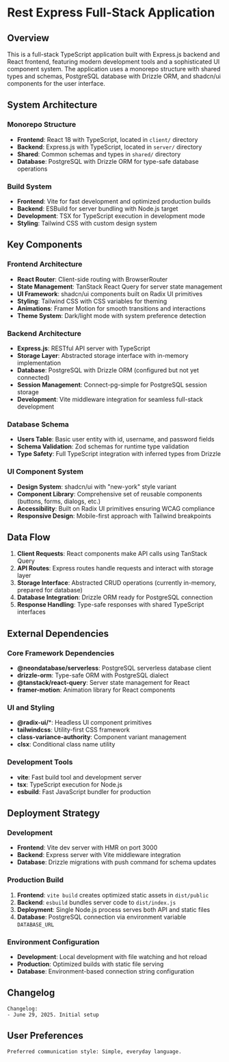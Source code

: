 # Rest Express Full-Stack Application

## Overview

This is a full-stack TypeScript application built with Express.js backend and React frontend, featuring modern development tools and a sophisticated UI component system. The application uses a monorepo structure with shared types and schemas, PostgreSQL database with Drizzle ORM, and shadcn/ui components for the user interface.

## System Architecture

### Monorepo Structure
- **Frontend**: React 18 with TypeScript, located in `client/` directory
- **Backend**: Express.js with TypeScript, located in `server/` directory  
- **Shared**: Common schemas and types in `shared/` directory
- **Database**: PostgreSQL with Drizzle ORM for type-safe database operations

### Build System
- **Frontend**: Vite for fast development and optimized production builds
- **Backend**: ESBuild for server bundling with Node.js target
- **Development**: TSX for TypeScript execution in development mode
- **Styling**: Tailwind CSS with custom design system

## Key Components

### Frontend Architecture
- **React Router**: Client-side routing with BrowserRouter
- **State Management**: TanStack React Query for server state management
- **UI Framework**: shadcn/ui components built on Radix UI primitives
- **Styling**: Tailwind CSS with CSS variables for theming
- **Animations**: Framer Motion for smooth transitions and interactions
- **Theme System**: Dark/light mode with system preference detection

### Backend Architecture
- **Express.js**: RESTful API server with TypeScript
- **Storage Layer**: Abstracted storage interface with in-memory implementation
- **Database**: PostgreSQL with Drizzle ORM (configured but not yet connected)
- **Session Management**: Connect-pg-simple for PostgreSQL session storage
- **Development**: Vite middleware integration for seamless full-stack development

### Database Schema
- **Users Table**: Basic user entity with id, username, and password fields
- **Schema Validation**: Zod schemas for runtime type validation
- **Type Safety**: Full TypeScript integration with inferred types from Drizzle

### UI Component System
- **Design System**: shadcn/ui with "new-york" style variant
- **Component Library**: Comprehensive set of reusable components (buttons, forms, dialogs, etc.)
- **Accessibility**: Built on Radix UI primitives ensuring WCAG compliance
- **Responsive Design**: Mobile-first approach with Tailwind breakpoints

## Data Flow

1. **Client Requests**: React components make API calls using TanStack Query
2. **API Routes**: Express routes handle requests and interact with storage layer
3. **Storage Interface**: Abstracted CRUD operations (currently in-memory, prepared for database)
4. **Database Integration**: Drizzle ORM ready for PostgreSQL connection
5. **Response Handling**: Type-safe responses with shared TypeScript interfaces

## External Dependencies

### Core Framework Dependencies
- **@neondatabase/serverless**: PostgreSQL serverless database client
- **drizzle-orm**: Type-safe ORM with PostgreSQL dialect
- **@tanstack/react-query**: Server state management for React
- **framer-motion**: Animation library for React components

### UI and Styling
- **@radix-ui/***: Headless UI component primitives
- **tailwindcss**: Utility-first CSS framework
- **class-variance-authority**: Component variant management
- **clsx**: Conditional class name utility

### Development Tools
- **vite**: Fast build tool and development server
- **tsx**: TypeScript execution for Node.js
- **esbuild**: Fast JavaScript bundler for production

## Deployment Strategy

### Development
- **Frontend**: Vite dev server with HMR on port 3000
- **Backend**: Express server with Vite middleware integration
- **Database**: Drizzle migrations with push command for schema updates

### Production Build
1. **Frontend**: `vite build` creates optimized static assets in `dist/public`
2. **Backend**: `esbuild` bundles server code to `dist/index.js`
3. **Deployment**: Single Node.js process serves both API and static files
4. **Database**: PostgreSQL connection via environment variable `DATABASE_URL`

### Environment Configuration
- **Development**: Local development with file watching and hot reload
- **Production**: Optimized builds with static file serving
- **Database**: Environment-based connection string configuration

## Changelog

```
Changelog:
- June 29, 2025. Initial setup
```

## User Preferences

```
Preferred communication style: Simple, everyday language.
```